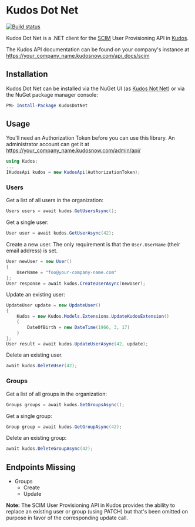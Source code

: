 # Kudos Dot Net

[![Build status](https://ci.appveyor.com/api/projects/status/v0g2xmlmh5lgplmw/branch/master?svg=true)](https://ci.appveyor.com/project/tetsuo13/kudos-dotnet)

Kudos Dot Net is a .NET client for the [SCIM](http://www.simplecloud.info/) User
Provisioning API in [Kudos](http://kudosnow.com/).

The Kudos API documentation can be found on your company's instance at
https://your_company_name.kudosnow.com/api_docs/scim

## Installation

Kudos Dot Net can be installed via the NuGet UI (as
[Kudos Not Net]()) or via the NuGet package manager console:

```PowerShell
PM> Install-Package KudosDotNet
```

## Usage

You'll need an Authorization Token before you can use this library. An
administrator account can get it at
https://your_company_name.kudosnow.com/admin/api/

```C#
using Kudos;
...
IKudosApi kudos = new KudosApi(AuthorizationToken);
```

### Users

Get a list of all users in the organization:

```C#
Users users = await kudos.GetUsersAsync();
```

Get a single user:

```C#
User user = await kudos.GetUserAsync(42);
```

Create a new user. The only requirement is that the `User.UserName` (their
email address) is set.

```C#
User newUser = new User()
{
    UserName = "foo@your-company-name.com"
};
User response = await kudos.CreateUserAsync(newUser);
```

Update an existing user:

```C#
UpdateUser update = new UpdateUser()
{
    Kudos = new Kudos.Models.Extensions.UpdateKudosExtension()
    {
        DateOfBirth = new DateTime(1966, 3, 17)
    }
};
User result = await kudos.UpdateUserAsync(42, update);
```

Delete an existing user.

```C#
await kudos.DeleteUser(42);
```

### Groups

Get a list of all groups in the organization:

```C#
Groups groups = await kudos.GetGroupsAsync();
```

Get a single group:

```C#
Group group = await kudos.GetGroupAsync(42);
```

Delete an existing group:

```C#
await kudos.DeleteGroupAsync(42);
```

## Endpoints Missing

- Groups
  - Create
  - Update

**Note:** The SCIM User Provisioning API in Kudos provides the ability to
replace an existing user or group (using PATCH) but that's been omitted on
purpose in favor of the corresponding update call.
